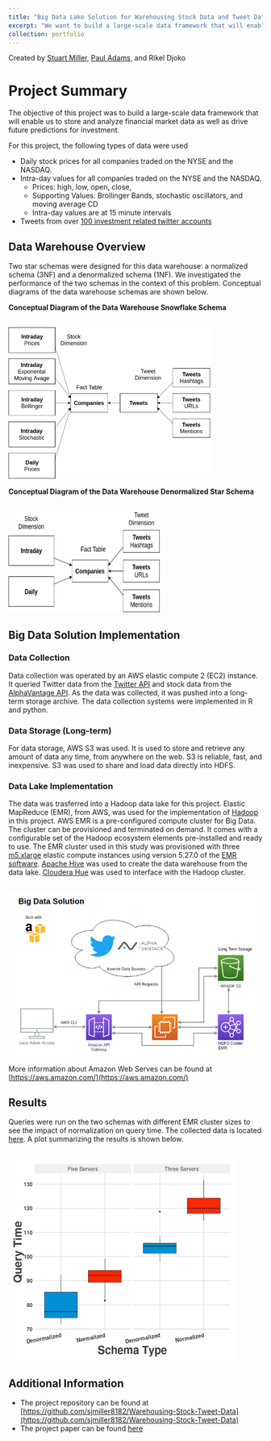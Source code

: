 ```yaml
---
title: "Big Data Lake Solution for Warehousing Stock Data and Tweet Data"
excerpt: "We want to build a large-scale data framework that will enable us to store and analyze financial market data and drive future predictions for inverstment.<br/><img src='/images/datawarehouse_stocks_twitter/project_overview.png'>"
collection: portfolio
---
```


Created by [Stuart Miller](https://github.com/sjmiller8182), 
[Paul Adams](https://github.com/PaulAdams4361), and 
Rikel Djoko

# Project Summary

The objective of this project was to build a large-scale data framework that will enable us to store and analyze financial market data as well as drive future predictions for investment.

For this project, the following types of data were used

* Daily stock prices for all companies traded on the NYSE and the NASDAQ.
* Intra-day values for all companies traded on the NYSE and the NASDAQ.
  * Prices: high, low, open, close,
  * Supporting Values: Brollinger Bands, stochastic oscillators, and moving average CD
  * Intra-day values are at 15 minute intervals
* Tweets from over [100 investment related twitter accounts](https://github.com/sjmiller8182/DBMS_Proj/blob/master/scrape_utils/python/twitter_handles.txt)

## Data Warehouse Overview

Two star schemas were designed for this data warehouse: a normalized schema (3NF) and a denormalized schema (1NF).
We investigated the performance of the two schemas in the context of this problem.
Conceptual diagrams of the data warehouse schemas are shown below.

**Conceptual Diagram of the Data Warehouse Snowflake Schema**

<br/><img src='/images/datawarehouse_stocks_twitter/SnowFlake_Schema_Simple.png' width="400" height="300"> 

**Conceptual Diagram of the Data Warehouse Denormalized Star Schema**

<br/><img src='/images/datawarehouse_stocks_twitter/Star_Schema_Simple.png' width="300" height="200">

## Big Data Solution Implementation

### Data Collection

Data collection was operated by an AWS elastic compute 2 (EC2) instance.
It queried Twitter data from the [Twitter API](https://developer.twitter.com/en/docs)
 and stock data from the [AlphaVantage API](https://www.alphavantage.co/).
As the data was collected, it was pushed into a long-term storage archive.
The data collection systems were implemented in R and python.

### Data Storage (Long-term)

For data storage, AWS S3 was used.
It is used to store and retrieve any amount of data any time, from anywhere on the web.
S3 is reliable, fast, and inexpensive. 
S3 was used to share and load data directly into HDFS.

### Data Lake Implementation

The data was trasferred into a Hadoop data lake for this project.
Elastic MapReduce (EMR), from AWS, was used for the implementation of
 [Hadoop](https://hadoop.apache.org/) in this project.
AWS EMR is a pre-configured compute cluster for Big Data.
The cluster can be provisioned and terminated on demand.
It comes with a configurable set of the Hadoop ecosystem elements pre-installed and ready to use.
The EMR cluster used in this study was provisioned with three
 [m5.xlarge](https://aws.amazon.com/ec2/instance-types/m5/) elastic compute instances using version 5.27.0 of the
 [EMR software](https://docs.aws.amazon.com/emr/latest/ReleaseGuide/emr-release-5x.html).
[Apache Hive](https://hive.apache.org/) was used to create the data warehouse from the data lake.
[Cloudera Hue](https://gethue.com/) was used to interface with the Hadoop cluster.

<br/><img src='/images/datawarehouse_stocks_twitter/Big_Data_Solution_AWS.png'>

More information about Amazon Web Serves can be found at [https://aws.amazon.com/](https://aws.amazon.com/)

## Results


Queries were run on the two schemas with different EMR cluster sizes to see the impact of normalization on query time.
The collected data is located [here](https://github.com/sjmiller8182/DBMS_Proj/blob/master/results_analysis/results.csv).
A plot summarizing the results is shown below.

<br/><img src='/images/datawarehouse_stocks_twitter/Rplot.png' width="450" height="400"/>

## Additional Information


* The project repository can be found at [https://github.com/sjmiller8182/Warehousing-Stock-Tweet-Data](https://github.com/sjmiller8182/Warehousing-Stock-Tweet-Data)
* The project paper can be found [here](https://sjmiller8182.github.io/Warehousing-Stock-Tweet-Data/reports/Project_Paper.pdf)


